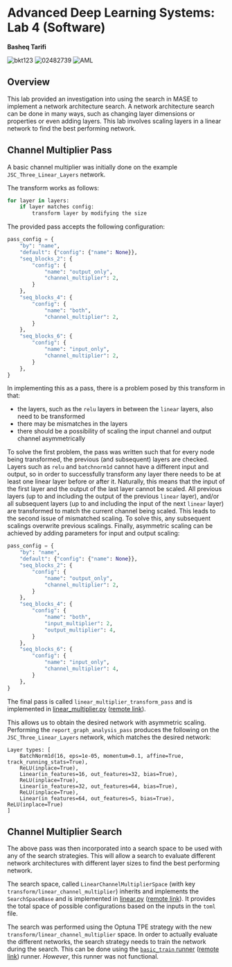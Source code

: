 # Advanced Deep Learning Systems: Lab 4 (Software)

**Basheq Tarifi**

![bkt123](https://img.shields.io/badge/short%20code-bkt123-green) ![02482739](https://img.shields.io/badge/CID-02482739-blue) ![AML](https://img.shields.io/badge/Course-MSc%20Applied%20Machine%20Learning-purple)

## Overview
This lab provided an investigation into using the search in MASE to implement a network architecture search. A network architecture search can be done in many ways, such as changing layer dimensions or properties or even adding layers. This lab involves scaling layers in a linear network to find the best performing network.

## Channel Multiplier Pass
A basic channel multiplier was initially done on the example `JSC_Three_Linear_Layers` network. 

The transform works as follows:
```python
for layer in layers:
    if layer matches config:
        transform layer by modifying the size
```

The provided pass accepts the following configuration:
```python
pass_config = {
    "by": "name",
    "default": {"config": {"name": None}},
    "seq_blocks_2": {
        "config": {
            "name": "output_only",
            "channel_multiplier": 2,
        }
    },
    "seq_blocks_4": {
        "config": {
            "name": "both",
            "channel_multiplier": 2,
        }
    },
    "seq_blocks_6": {
        "config": {
            "name": "input_only",
            "channel_multiplier": 2,
        }
    },
}
```

In implementing this as a pass, there is a problem posed by this transform in that:
- the layers, such as the `relu` layers in between the `linear` layers, also need to be transformed
- there may be mismatches in the layers
- there should be a possibility of scaling the input channel and output channel asymmetrically

To solve the first problem, the pass was written such that for every node being transformed, the previous (and subsequent) layers are checked. Layers such as `relu` and `batchnorm1d` cannot have a different input and output, so in order to successfully transform any layer there needs to be at least one linear layer before or after it. Naturally, this means that the input of the first layer and the output of the last layer cannot be scaled. All previous layers (up to and including the output of the previous `linear` layer), and/or all subsequent layers (up to and including the input of the next `linear` layer) are transformed to match the current channel being scaled. This leads to the second issue of mismatched scaling. To solve this, any subsequent scalings overwrite previous scalings. Finally, asymmetric scaling can be achieved by adding parameters for input and output scaling:
```python
pass_config = {
    "by": "name",
    "default": {"config": {"name": None}},
    "seq_blocks_2": {
        "config": {
            "name": "output_only",
            "channel_multiplier": 2,
        }
    },
    "seq_blocks_4": {
        "config": {
            "name": "both",
            "input_multiplier": 2,
            "output_multiplier": 4,
        }
    },
    "seq_blocks_6": {
        "config": {
            "name": "input_only",
            "channel_multiplier": 4,
        }
    },
}
```

The final pass is called `linear_multiplier_transform_pass` and is implemented in [linear_multiplier.py](../../../machop/chop/passes/graph/transforms/layers/linear_multiplier.py) ([remote link](https://github.com/btarifi10/mase/tree/btarifi/dev/machop/chop/passes/graph/transforms/layers/linear_multiplier.py)).

This allows us to obtain the desired network with asymmetric scaling. Performing the `report_graph_analysis_pass` produces the following on the `JSC_Three_Linear_Layers` network, which matches the desired network:
```
Layer types: [
    BatchNorm1d(16, eps=1e-05, momentum=0.1, affine=True, track_running_stats=True),
    ReLU(inplace=True),
    Linear(in_features=16, out_features=32, bias=True),
    ReLU(inplace=True),
    Linear(in_features=32, out_features=64, bias=True),
    ReLU(inplace=True),
    Linear(in_features=64, out_features=5, bias=True), ReLU(inplace=True)
]
```

## Channel Multiplier Search
The above pass was then incorporated into a search space to be used with any of the search strategies. This will allow a search to evaluate different network architectures with different layer sizes to find the best performing network.

The search space, called `LinearChannelMultiplierSpace` (with key `transform/linear_channel_multiplier`) inherits and implements the `SearchSpaceBase` and is implemented in [linear.py](../../../machop/chop/actions/search/search_space/transformation/linear.py) ([remote link](https://github.com/btarifi10/mase/tree/btarifi/dev/machop/chop/actions/search/search_space/transformation/linear.py)). It provides the total space of possible configurations based on the inputs in the `toml` file.

The search was performed using the Optuna TPE strategy with the new `transform/linear_channel_multiplier` space. In order to actually evaluate the different networks, the search strategy needs to train the network during the search. This can be done using the [`basic_train` runner](../../../machop/chop/actions/search/strategies/runners/software/train.py) ([remote link](https://github.com/btarifi10/mase/tree/btarifi/dev/machop/chop/actions/search/strategies/runners/software/train.py)) runner. _However_, this runner was not functional.